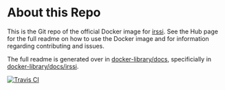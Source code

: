 # About this Repo

This is the Git repo of the official Docker image for [irssi](https://registry.hub.docker.com/_/irssi/). See the Hub page for the full readme on how to use the Docker image and for information regarding contributing and issues.

The full readme is generated over in [docker-library/docs](https://github.com/docker-library/docs), specificially in [docker-library/docs/irssi](https://github.com/docker-library/docs/tree/master/irssi).

[![Travis CI](https://img.shields.io/travis/docker-library/irssi/master.svg)](https://travis-ci.org/docker-library/irssi/branches)
